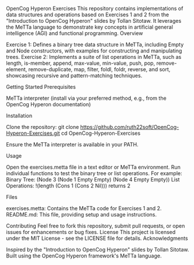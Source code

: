 OpenCog Hyperon Exercises
This repository contains implementations of data structures and operations based on Exercises 1 and 2 from the "Introduction to OpenCog Hyperon" slides by Tollan Sitotaw. It leverages the MeTTa language to demonstrate key concepts in artificial general intelligence (AGI) and functional programming.
Overview

Exercise 1: Defines a binary tree data structure in MeTTa, including Empty and Node constructors, with examples for constructing and manipulating trees.
Exercise 2: Implements a suite of list operations in MeTTa, such as length, is-member, append, max-value, min-value, push, pop, remove-element, remove-duplicate, map, filter, foldl, foldr, reverse, and sort, showcasing recursive and pattern-matching techniques.

Getting Started
Prerequisites

MeTTa interpreter (install via your preferred method, e.g., from the OpenCog Hyperon documentation)

Installation

Clone the repository:
git clone https://github.com/ruth22soft/OpenCog-Hyperon-Exercises.git
cd OpenCog-Hyperon-Exercises


Ensure the MeTTa interpreter is available in your PATH.


Usage

Open the exercises.metta file in a text editor or MeTTa environment.
Run individual functions to test the binary tree or list operations. For example:
Binary Tree: (Node 3 (Node 1 Empty Empty) (Node 4 Empty Empty))
List Operations: !(length (Cons 1 (Cons 2 Nil))) returns 2



Files

exercises.metta: Contains the MeTTa code for Exercises 1 and 2.
README.md: This file, providing setup and usage instructions.

Contributing
Feel free to fork this repository, submit pull requests, or open issues for enhancements or bug fixes.
License
This project is licensed under the MIT License - see the LICENSE file for details.
Acknowledgments

Inspired by the "Introduction to OpenCog Hyperon" slides by Tollan Sitotaw.
Built using the OpenCog Hyperon framework's MeTTa language.
